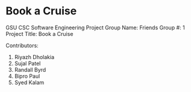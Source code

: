 # Book a Cruise 
GSU CSC Software Engineering Project 
Group Name: Friends 
Group #: 1
Project Title: Book a Cruise

Contributors:
1. Riyazh Dholakia
2. Sujal Patel
3. Randall Byrd
4. Bipro Paul
5. Syed Kalam
